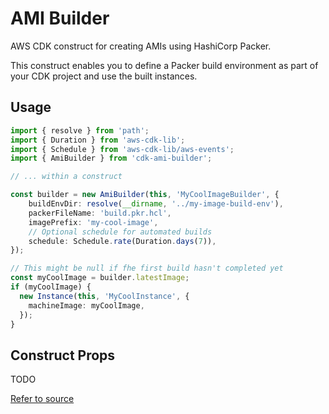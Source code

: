 # AMI Builder

AWS CDK construct for creating AMIs using HashiCorp Packer.

This construct enables you to define a Packer build environment
as part of your CDK project and use the built instances.

## Usage

```ts
import { resolve } from 'path';
import { Duration } from 'aws-cdk-lib';
import { Schedule } from 'aws-cdk-lib/aws-events';
import { AmiBuilder } from 'cdk-ami-builder';

// ... within a construct

const builder = new AmiBuilder(this, 'MyCoolImageBuilder', {
    buildEnvDir: resolve(__dirname, '../my-image-build-env'),
    packerFileName: 'build.pkr.hcl',
    imagePrefix: 'my-cool-image',
    // Optional schedule for automated builds
    schedule: Schedule.rate(Duration.days(7)),
});

// This might be null if fhe first build hasn't completed yet
const myCoolImage = builder.latestImage;
if (myCoolImage) {
  new Instance(this, 'MyCoolInstance', {
    machineImage: myCoolImage,
  });
}

```

## Construct Props

TODO

[Refer to source](src/index.ts)
